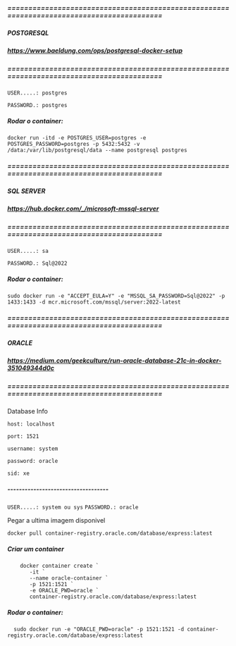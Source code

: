 ##### ==========================================================================================
##### POSTGRESQL
#####  https://www.baeldung.com/ops/postgresql-docker-setup
##### ==========================================================================================
```USER.....: postgres```

```PASSWORD.: postgres```

##### Rodar o container:

    docker run -itd -e POSTGRES_USER=postgres -e POSTGRES_PASSWORD=postgres -p 5432:5432 -v /data:/var/lib/postgresql/data --name postgresql postgres

##### ==========================================================================================
##### SQL SERVER
##### https://hub.docker.com/_/microsoft-mssql-server
##### ==========================================================================================
```USER.....: sa```

```PASSWORD.: Sql@2022```

##### Rodar o container:
	
    sudo docker run -e "ACCEPT_EULA=Y" -e "MSSQL_SA_PASSWORD=Sql@2022" -p 1433:1433 -d mcr.microsoft.com/mssql/server:2022-latest


##### ==========================================================================================
##### ORACLE
##### https://medium.com/geekculture/run-oracle-database-21c-in-docker-351049344d0c
##### ==========================================================================================

Database Info

```host: localhost```

```port: 1521```

```username: system```

```password: oracle```

```sid: xe```

##### -----------------------------------

``` USER.....: system ou sys ```
``` PASSWORD.: oracle ```


 Pegar a ultima imagem disponivel 

	docker pull container-registry.oracle.com/database/express:latest

##### Criar um container

```
	docker container create `
	   -it `
	   --name oracle-container `
	   -p 1521:1521 `
	   -e ORACLE_PWD=oracle `
	   container-registry.oracle.com/database/express:latest
```

##### Rodar o container:
  	  
      sudo docker run -e "ORACLE_PWD=oracle" -p 1521:1521 -d container-registry.oracle.com/database/express:latest